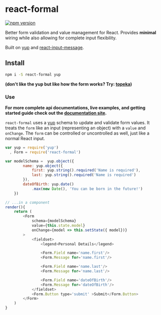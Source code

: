 # react-formal
[![npm version](https://img.shields.io/npm/v/react-formal.svg?style=flat-square)](https://www.npmjs.com/package/react-formal)

Better form validation and value management for React. Provides __minimal__ wiring while also allowing for complete input flexibility.

Built on [yup](https://github.com/jquense/yup) and [react-input-message](https://github.com/jquense/react-input-message).

## Install

```sh
npm i -S react-formal yup
```

__(don't like the yup but like how the form works? Try: [topeka](https://github.com/jquense/topeka))__

### Use

__For more complete api documentations, live examples, and getting started guide check out the [documentation site](http://jquense.github.io/react-formal/docs/#/getting-started).__

`react-formal` uses a [yup](https://github.com/jquense/yup) schema to update and validate form values. It treats the `form` like an input (representing an object) with a `value` and `onChange`. The `form` can be controlled or uncontrolled as well, just like a normal React input.

```js
var yup = require('yup')
  , Form = require('react-formal')

var modelSchema =  yup.object({
        name: yup.object({
            first: yup.string().required('Name is required'),
            last: yup.string().required('Name is required')    
        }),
        dateOfBirth: yup.date()
            .max(new Date(), 'You can be born in the future!')
    })

// ...in a component
render(){
    return (
        <Form
            schema={modelSchema}
            value={this.state.model}
            onChange={model => this.setState({ model})}
        >
            <fieldset>
                <legend>Personal Details</legend>

                <Form.Field name='name.first'/>
                <Form.Message for='name.first'/>

                <Form.Field name='name.last'/>
                <Form.Message for='name.last'/>

                <Form.Field name='dateOfBirth'/>
                <Form.Message for='dateOfBirth'/>
            </fieldset>
            <Form.Button type='submit' >Submit</Form.Button>
        </Form>
    )
}
```
